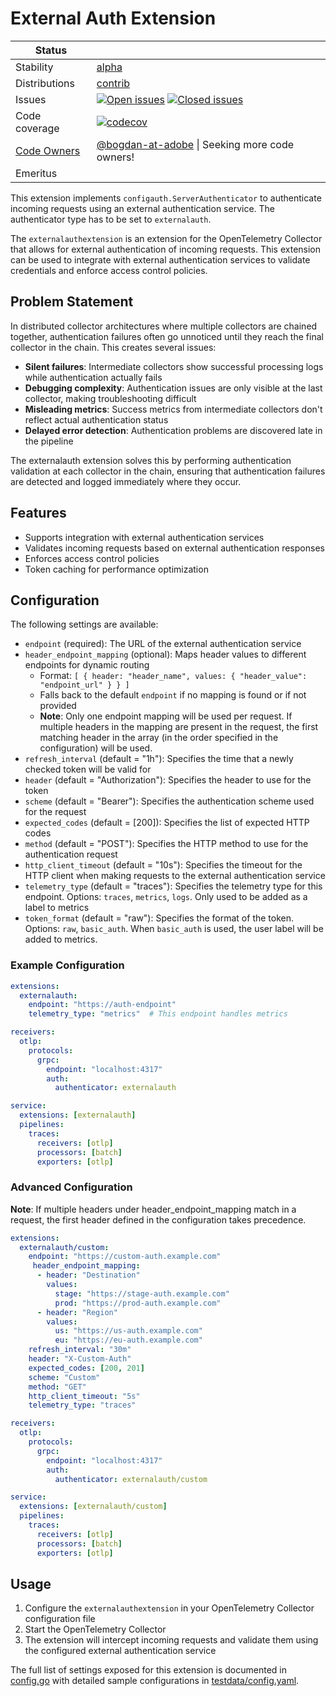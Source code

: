 # External Auth Extension

<!-- status autogenerated section -->
| Status        |           |
| ------------- |-----------|
| Stability     | [alpha]  |
| Distributions | [contrib] |
| Issues        | [![Open issues](https://img.shields.io/github/issues-search/open-telemetry/opentelemetry-collector-contrib?query=is%3Aissue%20is%3Aopen%20label%3Aextension%2Fexternalauth%20&label=open&color=orange&logo=opentelemetry)](https://github.com/open-telemetry/opentelemetry-collector-contrib/issues?q=is%3Aopen+is%3Aissue+label%3Aextension%2Fexternalauth) [![Closed issues](https://img.shields.io/github/issues-search/open-telemetry/opentelemetry-collector-contrib?query=is%3Aissue%20is%3Aclosed%20label%3Aextension%2Fexternalauth%20&label=closed&color=blue&logo=opentelemetry)](https://github.com/open-telemetry/opentelemetry-collector-contrib/issues?q=is%3Aclosed+is%3Aissue+label%3Aextension%2Fexternalauth) |
| Code coverage | [![codecov](https://codecov.io/github/open-telemetry/opentelemetry-collector-contrib/graph/main/badge.svg?component=extension_externalauth)](https://app.codecov.io/gh/open-telemetry/opentelemetry-collector-contrib/tree/main/?components%5B0%5D=extension_externalauth&displayType=list) |
| [Code Owners](https://github.com/open-telemetry/opentelemetry-collector-contrib/blob/main/CONTRIBUTING.md#becoming-a-code-owner)    | [@bogdan-at-adobe](https://www.github.com/bogdan-at-adobe) \| Seeking more code owners! |
| Emeritus      |  |

[alpha]: https://github.com/open-telemetry/opentelemetry-collector/blob/main/docs/component-stability.md#alpha
[contrib]: https://github.com/open-telemetry/opentelemetry-collector-releases/tree/main/distributions/otelcol-contrib
<!-- end autogenerated section -->

This extension implements `configauth.ServerAuthenticator` to authenticate incoming requests using an external authentication service. The authenticator type has to be set to `externalauth`.

The `externalauthextension` is an extension for the OpenTelemetry Collector that allows for external authentication of incoming requests. This extension can be used to integrate with external authentication services to validate credentials and enforce access control policies.

## Problem Statement

In distributed collector architectures where multiple collectors are chained together, authentication failures often go unnoticed until they reach the final collector in the chain. This creates several issues:

- **Silent failures**: Intermediate collectors show successful processing logs while authentication actually fails
- **Debugging complexity**: Authentication issues are only visible at the last collector, making troubleshooting difficult
- **Misleading metrics**: Success metrics from intermediate collectors don't reflect actual authentication status
- **Delayed error detection**: Authentication problems are discovered late in the pipeline

The externalauth extension solves this by performing authentication validation at each collector in the chain, ensuring that authentication failures are detected and logged immediately where they occur.

## Features

- Supports integration with external authentication services
- Validates incoming requests based on external authentication responses
- Enforces access control policies
- Token caching for performance optimization

## Configuration

The following settings are available:

- `endpoint` (required): The URL of the external authentication service
- `header_endpoint_mapping` (optional): Maps header values to different endpoints for dynamic routing
  - Format: `[ { header: "header_name", values: { "header_value": "endpoint_url" } } ]`
  - Falls back to the default `endpoint` if no mapping is found or if not provided
  - **Note**: Only one endpoint mapping will be used per request. If multiple headers in the mapping are present in the request, the first matching header in the array (in the order specified in the configuration) will be used.
- `refresh_interval` (default = "1h"): Specifies the time that a newly checked token will be valid for
- `header` (default = "Authorization"): Specifies the header to use for the token
- `scheme` (default = "Bearer"): Specifies the authentication scheme used for the request
- `expected_codes` (default = [200]): Specifies the list of expected HTTP codes
- `method` (default = "POST"): Specifies the HTTP method to use for the authentication request
- `http_client_timeout` (default = "10s"): Specifies the timeout for the HTTP client when making requests to the external authentication service
- `telemetry_type` (default = "traces"): Specifies the telemetry type for this endpoint. Options: `traces`, `metrics`, `logs`. Only used to be added as a label to metrics
- `token_format` (default = "raw"): Specifies the format of the token. Options: `raw`, `basic_auth`. When `basic_auth` is used, the user label will be added to metrics.

### Example Configuration

```yaml
extensions:
  externalauth:
    endpoint: "https://auth-endpoint"
    telemetry_type: "metrics"  # This endpoint handles metrics

receivers:
  otlp:
    protocols:
      grpc:
        endpoint: "localhost:4317"
        auth:
          authenticator: externalauth

service:
  extensions: [externalauth]
  pipelines:
    traces:
      receivers: [otlp]
      processors: [batch]
      exporters: [otlp]
```

### Advanced Configuration

**Note**: If multiple headers under header_endpoint_mapping match in a request, the first header defined in the configuration takes precedence.

```yaml
extensions:
  externalauth/custom:
    endpoint: "https://custom-auth.example.com"
     header_endpoint_mapping:
      - header: "Destination"
        values:
          stage: "https://stage-auth.example.com"
          prod: "https://prod-auth.example.com"
      - header: "Region"
        values:
          us: "https://us-auth.example.com"
          eu: "https://eu-auth.example.com"
    refresh_interval: "30m"
    header: "X-Custom-Auth"
    expected_codes: [200, 201]
    scheme: "Custom"
    method: "GET"
    http_client_timeout: "5s"
    telemetry_type: "traces"

receivers:
  otlp:
    protocols:
      grpc:
        endpoint: "localhost:4317"
        auth:
          authenticator: externalauth/custom

service:
  extensions: [externalauth/custom]
  pipelines:
    traces:
      receivers: [otlp]
      processors: [batch]
      exporters: [otlp]
```

## Usage

1. Configure the `externalauthextension` in your OpenTelemetry Collector configuration file
2. Start the OpenTelemetry Collector
3. The extension will intercept incoming requests and validate them using the configured external authentication service

The full list of settings exposed for this extension is documented in [config.go](./config.go)
with detailed sample configurations in [testdata/config.yaml](./testdata/config.yaml).
